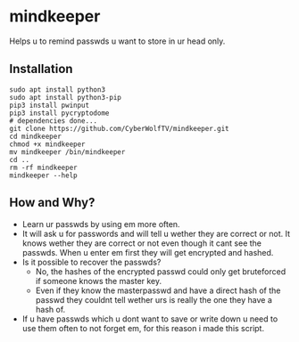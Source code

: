 # mindkeeper
Helps u to remind passwds u want to store in ur head only.

## Installation
```
sudo apt install python3
sudo apt install python3-pip
pip3 install pwinput
pip3 install pycryptodome
# dependencies done...
git clone https://github.com/CyberWolfTV/mindkeeper.git
cd mindkeeper
chmod +x mindkeeper
mv mindkeeper /bin/mindkeeper
cd ..
rm -rf mindkeeper
mindkeeper --help
```

## How and Why?
- Learn ur passwds by using em more often.
- It will ask u for passwords and will tell u wether they are correct or not.
 It knows wether they are  correct or not even though it cant see the passwds.
 When u enter em first they will get encrypted and hashed.
- Is it possible to recover the passwds?
  - No, the hashes of the encrypted passwd could only get bruteforced if someone knows the master key.
  - Even if they know the masterpasswd and have a direct hash of the passwd they couldnt tell wether urs is really the one they have a hash of.
- If u have passwds which u dont want to save or write down u need to use them often to not forget em, for this reason i made this script.

